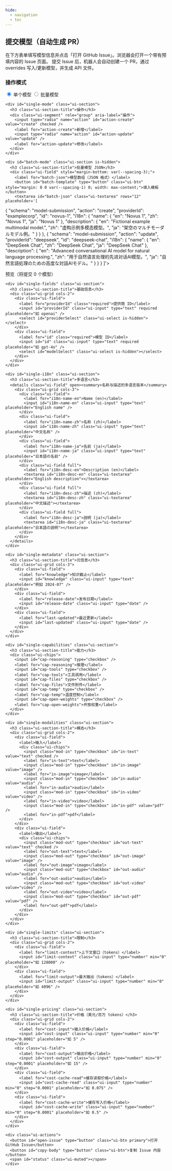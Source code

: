 ```yaml
---
hide:
  - navigation
  - toc
---
```


## 提交模型（自动生成 PR）

在下方表单填写模型信息并点击「打开 GitHub Issue」。浏览器会打开一个带有预填内容的 Issue 页面。
提交 Issue 后，机器人会自动创建一个 PR，通过 overrides 写入/更新模型，并生成 API 文件。

<link rel="stylesheet" href="../../assets/submit-form.css" />
<script src="../../assets/submit-form-i18n.js"></script>

<div id="model-submit" data-repo="basellm/llm-metadata" data-lang="zh">
  <form onsubmit="return false" class="ui-card">
    <div class="ui-section">
      <h3 class="ui-section-title">操作模式</h3>
      <div class="ui-segment" role="group" aria-label="操作模式">
        <input type="radio" name="mode" id="mode-single" value="single" checked />
        <label for="mode-single">单个模型</label>
        <input type="radio" name="mode" id="mode-batch" value="batch" />
        <label for="mode-batch">批量模型</label>
      </div>
    </div>

    <div id="single-mode" class="ui-section">
      <h3 class="ui-section-title">操作</h3>
      <div class="ui-segment" role="group" aria-label="操作">
        <input type="radio" name="action" id="action-create" value="create" checked />
        <label for="action-create">新增</label>
        <input type="radio" name="action" id="action-update" value="update" />
        <label for="action-update">修改</label>
      </div>
    </div>

    <div id="batch-mode" class="ui-section is-hidden">
      <h3 class="ui-section-title">批量模型 JSON</h3>
      <div class="ui-field" style="margin-bottom: var(--spacing-3);">
        <label for="batch-json">模型数组（JSON 格式）</label>
        <button id="batch-template" type="button" class="ui-btn" style="margin: 0 0 var(--spacing-1) 0; width: max-content;">填入模板</button>
        <textarea id="batch-json" class="ui-textarea" rows="12" placeholder='[

{
"schema": "model-submission",
"action": "create",
"providerId": "examplecorp",
"id": "novus-1",
"i18n": {
"name": { "en": "Novus 1", "zh": "Novus 1", "ja": "Novus 1" },
"description": { "en": "Fictional example multimodal model.", "zh": "虚构示例多模态模型。", "ja": "架空のマルチモーダルモデル例。" }
}
},
{
"schema": "model-submission",
"action": "update",
"providerId": "deepseek",
"id": "deepseek-chat",
"i18n": {
"name": { "en": "DeepSeek Chat", "zh": "DeepSeek Chat", "ja": "DeepSeek Chat" },
"description": { "en": "Advanced conversational AI model for natural language processing.", "zh": "用于自然语言处理的先进对话AI模型。", "ja": "自然言語処理のための高度な対話AIモデル。" }
}
}
]'></textarea>
</div>
<div id="batch-preview" class="ui-field">
<label>预览（将提交 <span id="batch-count">0</span> 个模型）</label>
<div id="batch-list" class="ui-muted" style="font-size: 12px; max-height: 200px; overflow-y: auto; border: 1px solid var(--md-default-fg-color--lightest); border-radius: var(--radius-sm); padding: var(--spacing-2);"></div>
</div>
</div>

    <div id="single-fields" class="ui-section">
      <h3 class="ui-section-title">基础信息</h3>
      <div class="ui-grid cols-2">
        <div class="ui-field">
          <label for="providerId" class="required">提供商 ID</label>
          <input id="providerId" class="ui-input" type="text" required placeholder="如 openai" />
          <select id="providerSelect" class="ui-select is-hidden"></select>
        </div>
        <div class="ui-field">
          <label for="id" class="required">模型 ID</label>
          <input id="id" class="ui-input" type="text" required placeholder="如 gpt-4o" />
          <select id="modelSelect" class="ui-select is-hidden"></select>
        </div>
      </div>
    </div>

    <div id="single-i18n" class="ui-section">
      <h3 class="ui-section-title">多语言</h3>
      <details class="ui-field" open><summary>名称与描述的多语言版本</summary>
        <div class="ui-grid cols-3">
          <div class="ui-field">
            <label for="i18n-name-en">Name (en)</label>
            <input id="i18n-name-en" class="ui-input" type="text" placeholder="English name" />
          </div>
          <div class="ui-field">
            <label for="i18n-name-zh">名称 (zh)</label>
            <input id="i18n-name-zh" class="ui-input" type="text" placeholder="中文名称" />
          </div>
          <div class="ui-field">
            <label for="i18n-name-ja">名前 (ja)</label>
            <input id="i18n-name-ja" class="ui-input" type="text" placeholder="日本語の名前" />
          </div>
          <div class="ui-field full">
            <label for="i18n-desc-en">Description (en)</label>
            <textarea id="i18n-desc-en" class="ui-textarea" placeholder="English description"></textarea>
          </div>
          <div class="ui-field full">
            <label for="i18n-desc-zh">描述 (zh)</label>
            <textarea id="i18n-desc-zh" class="ui-textarea" placeholder="中文描述"></textarea>
          </div>
          <div class="ui-field full">
            <label for="i18n-desc-ja">説明 (ja)</label>
            <textarea id="i18n-desc-ja" class="ui-textarea" placeholder="日本語の説明"></textarea>
          </div>
        </div>
      </details>
    </div>

    <div id="single-metadata" class="ui-section">
      <h3 class="ui-section-title">元信息</h3>
      <div class="ui-grid cols-3">
        <div class="ui-field">
          <label for="knowledge">知识截止</label>
          <input id="knowledge" class="ui-input" type="text" placeholder="例如 2024-07" />
        </div>
        <div class="ui-field">
          <label for="release-date">发布日期</label>
          <input id="release-date" class="ui-input" type="date" />
        </div>
        <div class="ui-field">
          <label for="last-updated">最近更新</label>
          <input id="last-updated" class="ui-input" type="date" />
        </div>
      </div>
    </div>

    <div id="single-capabilities" class="ui-section">
      <h3 class="ui-section-title">能力</h3>
      <div class="ui-chips">
        <input id="cap-reasoning" type="checkbox" />
        <label for="cap-reasoning">推理</label>
        <input id="cap-tools" type="checkbox" />
        <label for="cap-tools">工具调用</label>
        <input id="cap-files" type="checkbox" />
        <label for="cap-files">文件附件</label>
        <input id="cap-temp" type="checkbox" />
        <label for="cap-temp">温度控制</label>
        <input id="cap-open-weights" type="checkbox" />
        <label for="cap-open-weights">开放权重</label>
      </div>
    </div>

    <div id="single-modalities" class="ui-section">
      <h3 class="ui-section-title">模态</h3>
      <div class="ui-grid cols-2">
        <div class="ui-field">
          <label>输入</label>
          <div class="ui-chips">
            <input class="mod-in" type="checkbox" id="in-text" value="text" checked />
            <label for="in-text">text</label>
            <input class="mod-in" type="checkbox" id="in-image" value="image" />
            <label for="in-image">image</label>
            <input class="mod-in" type="checkbox" id="in-audio" value="audio" />
            <label for="in-audio">audio</label>
            <input class="mod-in" type="checkbox" id="in-video" value="video" />
            <label for="in-video">video</label>
            <input class="mod-in" type="checkbox" id="in-pdf" value="pdf" />
            <label for="in-pdf">pdf</label>
          </div>
        </div>
        <div class="ui-field">
          <label>输出</label>
          <div class="ui-chips">
            <input class="mod-out" type="checkbox" id="out-text" value="text" checked />
            <label for="out-text">text</label>
            <input class="mod-out" type="checkbox" id="out-image" value="image" />
            <label for="out-image">image</label>
            <input class="mod-out" type="checkbox" id="out-audio" value="audio" />
            <label for="out-audio">audio</label>
            <input class="mod-out" type="checkbox" id="out-video" value="video" />
            <label for="out-video">video</label>
            <input class="mod-out" type="checkbox" id="out-pdf" value="pdf" />
            <label for="out-pdf">pdf</label>
          </div>
        </div>
      </div>
    </div>

    <div id="single-limits" class="ui-section">
      <h3 class="ui-section-title">限制</h3>
      <div class="ui-grid cols-2">
        <div class="ui-field">
          <label for="limit-context">上下文窗口（tokens）</label>
          <input id="limit-context" class="ui-input" type="number" min="0" placeholder="如 128000" />
        </div>
        <div class="ui-field">
          <label for="limit-output">最大输出（tokens）</label>
          <input id="limit-output" class="ui-input" type="number" min="0" placeholder="如 4096" />
        </div>
      </div>
    </div>

    <div id="single-pricing" class="ui-section">
      <h3 class="ui-section-title">价格（美元/百万 tokens）</h3>
      <div class="ui-grid cols-2">
        <div class="ui-field">
          <label for="cost-input">输入价格</label>
          <input id="cost-input" class="ui-input" type="number" min="0" step="0.0001" placeholder="如 5" />
        </div>
        <div class="ui-field">
          <label for="cost-output">输出价格</label>
          <input id="cost-output" class="ui-input" type="number" min="0" step="0.0001" placeholder="如 15" />
        </div>
        <div class="ui-field">
          <label for="cost-cache-read">缓存读取价格</label>
          <input id="cost-cache-read" class="ui-input" type="number" min="0" step="0.0001" placeholder="如 0.075" />
        </div>
        <div class="ui-field">
          <label for="cost-cache-write">缓存写入价格</label>
          <input id="cost-cache-write" class="ui-input" type="number" min="0" step="0.0001" placeholder="如 0.5" />
        </div>
      </div>
    </div>

    <div class="ui-actions">
      <button id="open-issue" type="button" class="ui-btn primary">打开 GitHub Issue</button>
      <button id="copy-body" type="button" class="ui-btn">复制 Issue 内容</button>
      <span id="status" class="ui-muted"></span>
    </div>

  </form>
</div>

<script src="../../assets/submit-form.js"></script>
